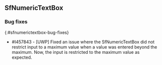 ## SfNumericTextBox

### Bug fixes
{:#sfnumerictextbox-bug-fixes}

* \#I457843 - [UWP] Fixed an issue where the SfNumericTextBox did not restrict input to a maximum value when a value was entered beyond the maximum. Now, the input is restricted to the maximum value as expected.

